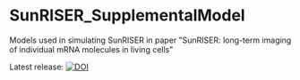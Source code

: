 # SunRISER_SupplementalModel
Models used in simulating SunRISER in paper "SunRISER: long-term imaging of individual mRNA molecules in living cells"

Latest release: 
[![DOI](https://zenodo.org/badge/487828822.svg)](https://zenodo.org/badge/latestdoi/487828822)
